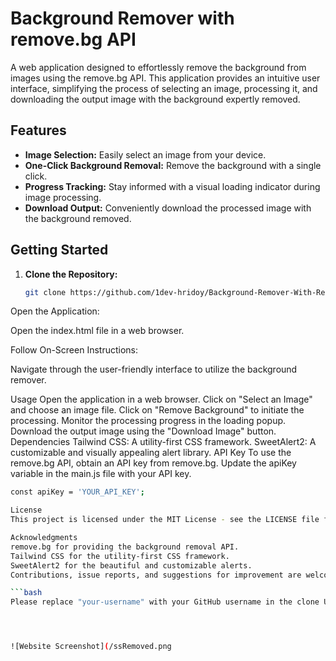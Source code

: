 # Background Remover with remove.bg API

A web application designed to effortlessly remove the background from images using the remove.bg API. This application provides an intuitive user interface, simplifying the process of selecting an image, processing it, and downloading the output image with the background expertly removed.

## Features

- **Image Selection:** Easily select an image from your device.
- **One-Click Background Removal:** Remove the background with a single click.
- **Progress Tracking:** Stay informed with a visual loading indicator during image processing.
- **Download Output:** Conveniently download the processed image with the background removed.

## Getting Started

1. **Clone the Repository:**

   ```bash
   git clone https://github.com/1dev-hridoy/Background-Remover-With-Remove.bg-Api.git
Open the Application:

Open the index.html file in a web browser.

Follow On-Screen Instructions:

Navigate through the user-friendly interface to utilize the background remover.

Usage
Open the application in a web browser.
Click on "Select an Image" and choose an image file.
Click on "Remove Background" to initiate the processing.
Monitor the processing progress in the loading popup.
Download the output image using the "Download Image" button.
Dependencies
Tailwind CSS: A utility-first CSS framework.
SweetAlert2: A customizable and visually appealing alert library.
API Key
To use the remove.bg API, obtain an API key from remove.bg. Update the apiKey variable in the main.js file with your API key.
```bash
const apiKey = 'YOUR_API_KEY';

License
This project is licensed under the MIT License - see the LICENSE file for details.

Acknowledgments
remove.bg for providing the background removal API.
Tailwind CSS for the utility-first CSS framework.
SweetAlert2 for the beautiful and customizable alerts.
Contributions, issue reports, and suggestions for improvement are welcome!

```bash
Please replace "your-username" with your GitHub username in the clone URL, and update the "YOUR_API_KEY" placeholder with your remove.bg API key in the `main.js` file.




![Website Screenshot](/ssRemoved.png
